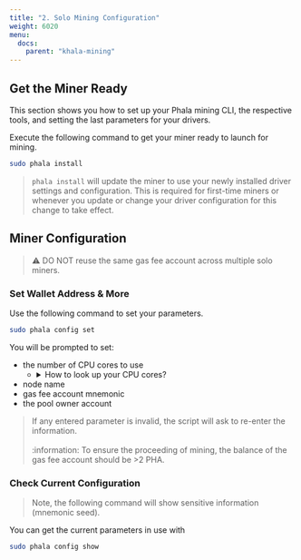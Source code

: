 ```yaml
---
title: "2. Solo Mining Configuration"
weight: 6020
menu:
  docs:
    parent: "khala-mining"
---
```


## Get the Miner Ready

This section shows you how to set up your Phala mining CLI, the respective tools, and setting the last parameters for your drivers.

Execute the following command to get your miner ready to launch for mining.

```bash
sudo phala install
```

>`phala install` will update the miner to use your newly installed driver settings and configuration. This is required for first-time miners or whenever you update or change your driver configuration for this change to take effect.

## Miner Configuration

> :warning: DO NOT reuse the same gas fee account across multiple solo miners.

### Set Wallet Address & More

Use the following command to set your parameters.

```bash
sudo phala config set
```
You will be prompted to set:
- the number of CPU cores to use
  - <details><summary>How to look up your CPU cores?</summary>
    <p>

    If you do not know your CPUs utilizable cores, you may look them up by executing the following command:

    ```bash
    lscpu | grep -E '^Thread|^Core|^Socket|^CPU\('
    ```

    </p>
    </details>
- node name
- gas fee account mnemonic
- the pool owner account

> If any entered parameter is invalid, the script will ask to re-enter the information.\
> \
> :information: To ensure the proceeding of mining, the balance of the gas fee account should be >2 PHA.

### Check Current Configuration

> Note, the following command will show sensitive information (mnemonic seed).

You can get the current parameters in use with

```bash
sudo phala config show
```
